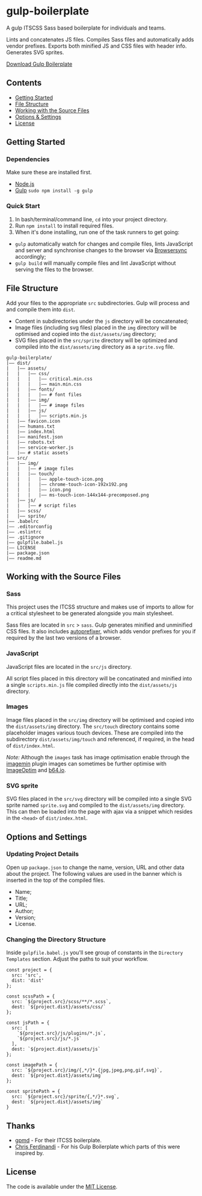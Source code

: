 # gulp-boilerplate

A gulp ITSCSS Sass based boilerplate for individuals and teams.

Lints and concatenates JS files.
Compiles Sass files and automatically adds vendor prefixes.
Exports both minified JS and CSS files with header info.
Generates SVG sprites.

[Download Gulp Boilerplate](https://github.com/neutraltone/gulp-boilerplate/archive/master.zip)

## Contents

* [Getting Started](#getting-started)
* [File Structure](#file-structure)
* [Working with the Source Files](#working-with-the-source-files)
* [Options & Settings](#options--settings)
* [License](#license)

## Getting Started

### Dependencies

Make sure these are installed first.

* [Node.js](http://nodejs.org)
* [Gulp](http://gulpjs.com) `sudo npm install -g gulp`

### Quick Start

1. In bash/terminal/command line, `cd` into your project directory.
2. Run `npm install` to install required files.
3. When it's done installing, run one of the task runners to get going:
  * `gulp` automatically watch for changes and compile files, lints JavaScript and server and synchronise changes to the browser via [Browsersync](https://www.browsersync.io/) accordingly; 
  * `gulp build` will manually compile files and lint JavaScript without serving the files to the browser.
  
## File Structure

Add your files to the appropriate `src` subdirectories. Gulp will process and and compile them into `dist`.

* Content in subdirectories under the `js` directory will be concatenated;
* Image files (including svg files) placed in the `img` directory will be optimised and copied into the `dist/assets/img` directory;
* SVG files placed in the `src/sprite` directory will be optimized and compiled into the `dist/assets/img` directory as a `sprite.svg` file.

```
gulp-boilerplate/
|—— dist/
|   |—— assets/
|   |   |—— css/
|   |   |   |—— critical.min.css
|   |   |   |—— main.min.css
|   |   |—— fonts/
|   |   |   |—— # font files
|   |   |—— img/
|   |   |   |—— # image files
|   |   |—— js/
|   |   |   |—— scripts.min.js
|   |—— favicon.icon
|   |—— humans.txt
|   |—— index.html
|   |—— manifest.json
|   |—— robots.txt
|   |—— service-worker.js
|   |—— # static assets
|—— src/
|   |—— img/
|   |   |—— # image files
|   |   |—— touch/
|   |   |   |—— apple-touch-icon.png
|   |   |   |—— chrome-touch-icon-192x192.png
|   |   |   |—— icon.png
|   |   |   |—— ms-touch-icon-144x144-precomposed.png
|   |—— js/
|   |   |—— # script files
|   |—— scss/
|   |—— sprite/
|—— .babelrc
|—— .editorconfig
|—— .eslintrc
|—— .gitignore
|—— gulpfile.babel.js
|—— LICENSE
|—— package.json
|—— readme.md
```

## Working with the Source Files

### Sass

This project uses the ITCSS structure and makes use of imports to allow for a critical stylesheet to be generated alongside you main stylesheet. 

Sass files are located in `src` > `sass`. Gulp generates minified and unminified CSS files. It also includes [autoprefixer](https://github.com/postcss/autoprefixer), which adds vendor prefixes for you if required by the last two versions of a browser.

### JavaScript

JavaScript files are located in the `src/js` directory.

All script files placed in this directory will be concatinated and minified into a single `scripts.min.js` file compiled directly into the `dist/assets/js` directory.

### Images

Image files placed in the `src/img` directory will be optimised and copied into the `dist/assets/img` directory. The `src/touch` directory contains some placeholder images various touch devices. These are compiled into the subdirectory `dist/assets/img/touch` and referenced, if required, in the head of `dist/index.html`.

*Note:* Although the `images` task has image optimisation enable through the [imagemin](https://www.npmjs.com/package/gulp-imagemin) plugin images can sometimes be further optimise with [ImageOptim](https://imageoptim.com/) and [b64.io](http://b64.io/).

### SVG sprite

SVG files placed in the `src/svg` directory will be compiled into a single SVG sprite named `sprite.svg` and compiled to the `dist/assets/img` directory. This can then be loaded into the page with ajax via a snippet which resides in the `<head>` of `dist/index.html`.

## Options and Settings

### Updating Project Details

Open up `package.json` to change the name, version, URL and other data about the project. The following values are used in the banner which is inserted in the top of the compiled files.

* Name;
* Title;
* URL;
* Author;
* Version;
* License.

### Changing the Directory Structure

Inside `gulpfile.babel.js` you'll see group of constants in the `Directory Templates` section. Adjust the paths to suit your workflow.

```
const project = {
  src: 'src',
  dist: 'dist'
};

const scssPath = {
  src: `${project.src}/scss/**/*.scss`,
  dest: `${project.dist}/assets/css/`
};

const jsPath = {
  src: [
    `${project.src}/js/plugins/*.js`,
    `${project.src}/js/*.js`
  ],
  dest: `${project.dist}/assets/js`
};

const imagePath = {
  src: `${project.src}/img/{,*/}*.{jpg,jpeg,png,gif,svg}`,
  dest: `${project.dist}/assets/img`
};

const spritePath = {
  src: `${project.src}/sprite/{,*/}*.svg`,
  dest: `${project.dist}/assets/img`
}
```

## Thanks

* [gpmd](https://github.com/gpmd/itcss-boilerplate) - For their ITCSS boilerplate.
* [Chris Ferdinandi](https://github.com/cferdinandi) - For his Gulp Boilerplate which parts of this were inspired by.  

## License

The code is available under the [MIT License](https://github.com/neutraltone/gulp-boilerplate/blob/master/LICENSE.md).  
